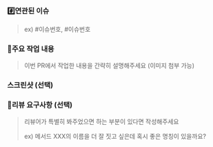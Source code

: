 ### #️⃣연관된 이슈

> ex) #이슈번호, #이슈번호

### 📝주요 작업 내용

> 이번 PR에서 작업한 내용을 간략히 설명해주세요 (이미지 첨부 가능)

### 스크린샷 (선택)


### 💬리뷰 요구사항 (선택)

> 리뷰어가 특별히 봐주었으면 하는 부분이 있다면 작성해주세요
>
> ex) 메서드 XXX의 이름을 더 잘 짓고 싶은데 혹시 좋은 명칭이 있을까요?
